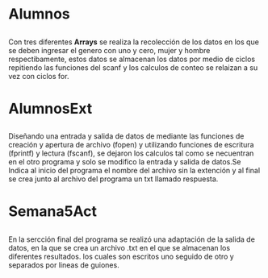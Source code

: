 # Alumnos<H2>
Con tres diferentes **Arrays** se realiza la recolección de los datos en los que se deben ingresar el genero con uno y cero, mujer y hombre respectibamente, estos datos se almacenan los datos por medio de ciclos repitiendo las funciones del scanf y los calculos de conteo se relaizan a su vez con ciclos for.
# AlumnosExt<H2>
Diseñando una entrada y salida de datos de mediante las funciones de creación y apertura de archivo (fopen) y utilizando funciones de escritura (fprintf) y lectura (fscanf), se dejaron los calculos tal como se necuentran en el otro programa y solo se modifico la entrada y salida de datos.Se Indica al inicio del programa el nombre del archivo sin la extención y al final se crea junto al archivo del programa un txt llamado respuesta.
# Semana5Act<H2>
En la sercción final del programa se realizó una adaptación de la salida de datos, en la que se crea un archivo .txt en el que se almacenan los diferentes resultados. los cuales son escritos uno seguido de otro y separados por lineas de guiones.
